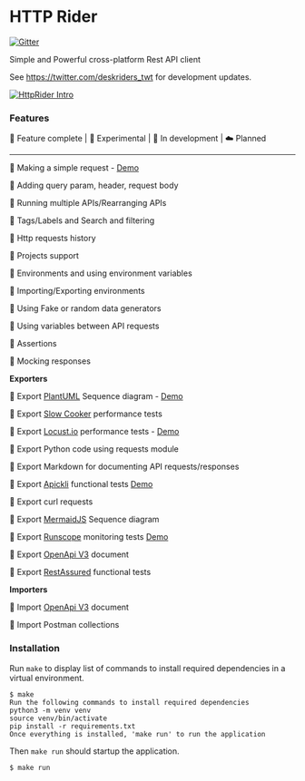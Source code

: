 
# HTTP Rider  
  
[![Gitter](https://badges.gitter.im/http-rider/community.svg)](https://gitter.im/http-rider/community?utm_source=badge&utm_medium=badge&utm_campaign=pr-badge)

Simple and Powerful cross-platform Rest API client  
  
See https://twitter.com/deskriders_twt for development updates.  
 
[![HttpRider Intro](https://img.youtube.com/vi/fw8jMjQpfy8/0.jpg)](https://www.youtube.com/watch?v=fw8jMjQpfy8)
 
### Features  
  
🚀 Feature complete | 🙈 Experimental | 📝 In development | ☁️️ Planned  
  
---  
  
🚀 Making a simple request - [Demo](https://www.youtube.com/watch?v=fw8jMjQpfy8)  
  
🚀 Adding query param, header, request body    
  
🚀 Running multiple APIs/Rearranging APIs  
  
🚀 Tags/Labels and Search and filtering  
  
🚀 Http requests history   
  
🚀 Projects support  
  
🚀 Environments and using environment variables  
  
🚀 Importing/Exporting environments  
  
🚀 Using Fake or random data generators  
  
🚀 Using variables between API requests  
   
🚀 Assertions  
  
🚀 Mocking responses  
  
**Exporters**
  
🚀 Export [PlantUML](https://twitter.com/plantuml) Sequence diagram - [Demo](https://www.youtube.com/watch?v=4Asr_4iOxUM)
  
🚀 Export [Slow Cooker](https://github.com/buoyantio/slow_cooker) performance tests  
  
🚀 Export [Locust.io](https://locust.io) performance tests - [Demo](https://www.youtube.com/watch?v=7zqcYmZIdVs)
  
🚀 Export Python code using requests module  
  
🚀 Export Markdown for documenting API requests/responses  
  
🚀 Export [Apickli](https://github.com/apickli/apickli) functional tests [Demo](https://deskriders.dev/generating-bdd-tests-with-httprider/)
  
🚀 Export curl requests  
  
🚀 Export [MermaidJS](https://mermaidjs.github.io/) Sequence diagram  
  
🚀 Export [Runscope](https://www.runscope.com) monitoring tests [Demo](https://deskriders.dev/generating-runscope-monitoring-tests/)

🙈 Export [OpenApi V3](https://github.com/OAI/OpenAPI-Specification/blob/master/versions/3.0.0.md) document

🙈 Export [RestAssured](http://rest-assured.io) functional tests
  
**Importers**
  
🚀 Import [OpenApi V3](https://github.com/OAI/OpenAPI-Specification/blob/master/versions/3.0.0.md) document  
  
🚀 Import Postman collections
  
### Installation  
  
Run `make` to display list of commands to install required dependencies in a virtual environment.  
  
```  
$ make  
Run the following commands to install required dependencies  
python3 -m venv venv  
source venv/bin/activate  
pip install -r requirements.txt  
Once everything is installed, 'make run' to run the application  
```  
  
Then `make run` should startup the application.  
  
```  
$ make run  
```

